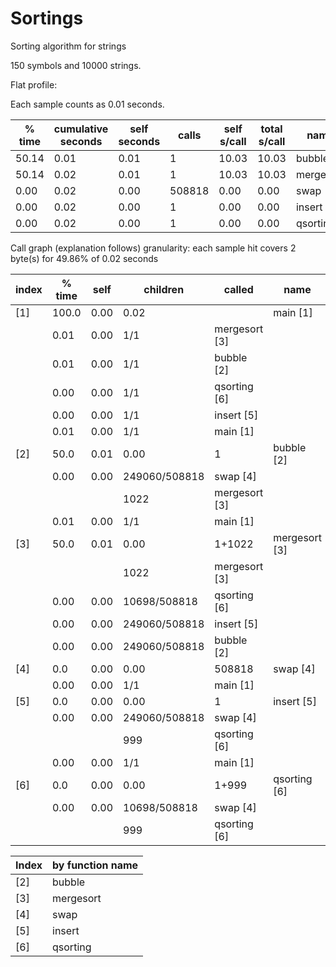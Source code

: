 # Sortings
Sorting algorithm for strings

150 symbols and 10000 strings.

Flat profile:

Each sample counts as 0.01 seconds.

% time  | cumulative seconds | self seconds  |  calls | self s/call | total s/call | name  
--------- | --------- | --------- | --------- | --------- | --------- | ---------
 50.14   |  0.01  |  0.01  |     1   |10.03  | 10.03 |bubble
 50.14   |  0.02  |  0.01  |     1   |10.03  | 10.03 |mergesort
  0.00   |  0.02  |  0.00  |508818   | 0.00  |  0.00 |swap
  0.00   |  0.02  |  0.00  |     1   | 0.00  |  0.00 |insert
  0.00   |  0.02  |  0.00  |     1   | 0.00  |  0.00 |qsorting


Call graph (explanation follows)
granularity: each sample hit covers 2 byte(s) for 49.86% of 0.02 seconds

index | % time  |  self | children  |  called   |  name 
--------- | --------- | --------- | --------- | --------- | -----------
[1]|    100.0|   0.00 |  0.02   |          |  main [1]
   |         |  0.01  | 0.00    |  1/1     |     mergesort [3]
   |         |  0.01  | 0.00    |  1/1     |     bubble [2]
   |         |  0.00  | 0.00    |  1/1     |     qsorting [6]
   |         |  0.00  | 0.00    |  1/1     |     insert [5]
   |         |  0.01  | 0.00    |  1/1     |     main [1]
[2]|    50.0 |  0.01  | 0.00    |  1       | bubble [2]
   |         |  0.00  | 0.00  |249060/508818|      swap [4]
   |         |        |         |1022        |     mergesort [3]
   |         |  0.01  | 0.00    |  1/1      |    main [1]
[3]|    50.0 |  0.01  | 0.00    |  1+1022   |mergesort [3]
   |         |        |         |1022       |     mergesort [3]
   |         |  0.00  | 0.00   |10698/508818|     qsorting [6]
   |         |  0.00  | 0.00  |249060/508818|     insert [5]
   |         |  0.00  | 0.00  |249060/508818|     bubble [2]
[4]|     0.0 |  0.00  | 0.00  |508818       | swap [4]
   |         |  0.00  | 0.00     |  1/1     |     main [1]
[5]|     0.0 |  0.00  | 0.00     |  1       | insert [5]
   |         |  0.00  | 0.00  |249060/508818|     swap [4]
   |         |        |        |  999       |     qsorting [6]
   |         |  0.00  | 0.00    |   1/1     |     main [1]
[6]|     0.0 |  0.00  | 0.00     |  1+999   | qsorting [6]
   |         |  0.00  | 0.00  | 10698/508818|     swap [4]
   |         |        |       |  999        |    qsorting [6]
   
   Index | by function name
------ | ------
[2] |bubble                  
[3] |mergesort               
[4] |swap
[5] |insert                  
[6] |qsorting



